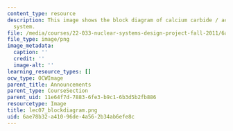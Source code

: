 ```yaml
---
content_type: resource
description: This image shows the block diagram of calcium carbide / acetylene heating
  system.
file: /media/courses/22-033-nuclear-systems-design-project-fall-2011/6ae78b32a41096de4a562b34ab6efe8c_lec07_blockdiagram.png
file_type: image/png
image_metadata:
  caption: ''
  credit: ''
  image-alt: ''
learning_resource_types: []
ocw_type: OCWImage
parent_title: Announcements
parent_type: CourseSection
parent_uid: 11e64f7d-7883-6fe3-b9c1-6b3d5b2fb886
resourcetype: Image
title: lec07_blockdiagram.png
uid: 6ae78b32-a410-96de-4a56-2b34ab6efe8c
---
```

